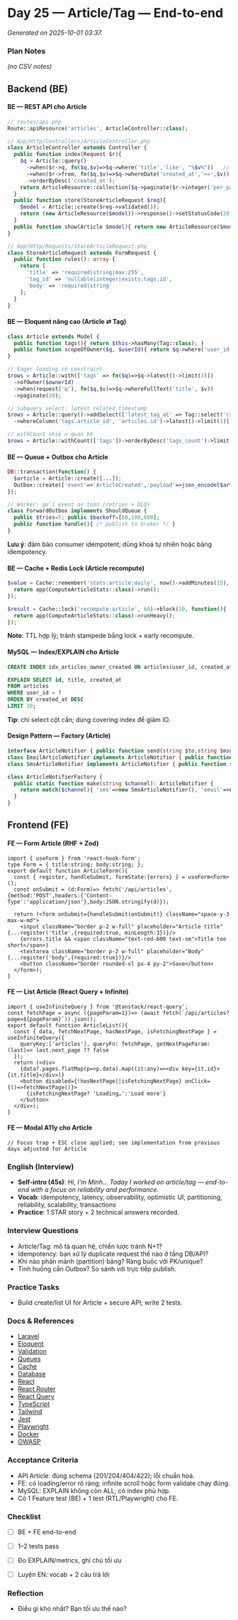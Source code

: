 # Day 25 — Article/Tag — End-to-end

_Generated on 2025-10-01 03:37._

### Plan Notes
_(no CSV notes)_

## Backend (BE)

#### BE — REST API cho Article
```php
// routes/api.php
Route::apiResource('articles', ArticleController::class);

// App/Http/Controllers/ArticleController.php
class ArticleController extends Controller {
  public function index(Request $r){
    $q = Article::query()
      ->when($r->q, fn($q,$v)=>$q->where('title','like', "%$v%"))   // search
      ->when($r->from, fn($q,$v)=>$q->whereDate('created_at','>=',$v)) // filter
      ->orderByDesc('created_at');
    return ArticleResource::collection($q->paginate($r->integer('per_page',20)));
  }
  public function store(StoreArticleRequest $req){
    $model = Article::create($req->validated());
    return (new ArticleResource($model))->response()->setStatusCode(201);
  }
  public function show(Article $model){ return new ArticleResource($model->load('tags')); }
}

// App/Http/Requests/StoreArticleRequest.php
class StoreArticleRequest extends FormRequest {
  public function rules(): array {
    return [
      'title' => 'required|string|max:255',
      'tag_id' => 'nullable|integer|exists:tags,id',
      'body' => 'required|string'
    ];
  }
}
```

#### BE — Eloquent nâng cao (Article ⇄ Tag)
```php
class Article extends Model {
  public function tags(){ return $this->hasMany(Tag::class); }
  public function scopeOfOwner($q, $userId){ return $q->where('user_id',$userId); }
}

// Eager loading có constraint
$rows = Article::with(['tags' => fn($q)=>$q->latest()->limit(3)])
  ->ofOwner($ownerId)
  ->when(request('q'), fn($q,$v)=>$q->whereFullText('title', $v))
  ->paginate(20);

// Subquery select: latest related timestamp
$rows = Article::query()->addSelect(['latest_tag_at' => Tag::select('created_at')
  ->whereColumn('tags.article_id', 'articles.id')->latest()->limit(1)])->get();

// withCount nhiều quan hệ
$rows = Article::withCount(['tags'])->orderByDesc('tags_count')->limit(50)->get();
```

#### BE — Queue + Outbox cho Article
```php
DB::transaction(function() {
  $article = Article::create([...]);
  Outbox::create(['event'=>'ArticleCreated','payload'=>json_encode($article)]);
});

// Worker: gửi event an toàn (retries + DLQ)
class ForwardOutbox implements ShouldQueue {
  public $tries=5; public $backoff=[60,180,600];
  public function handle(){ /* publish to broker */ }
}
```
**Lưu ý**: đảm bảo consumer idempotent; dùng khoá tự nhiên hoặc bảng idempotency.


#### BE — Cache + Redis Lock (Article recompute)
```php
$value = Cache::remember('stats:article:daily', now()->addMinutes(15), function(){
  return app(ComputeArticleStats::class)->run();
});

$result = Cache::lock('recompute:article', 60)->block(10, function(){
  return app(ComputeArticleStats::class)->runHeavy();
});
```
**Note**: TTL hợp lý; tránh stampede bằng lock + early recompute.


#### MySQL — Index/EXPLAIN cho Article
```sql
CREATE INDEX idx_articles_owner_created ON articles(user_id, created_at DESC);

EXPLAIN SELECT id, title, created_at
FROM articles
WHERE user_id = ?
ORDER BY created_at DESC
LIMIT 20;
```
**Tip**: chỉ select cột cần; dùng covering index để giảm IO.


#### Design Pattern — Factory (Article)
```php
interface ArticleNotifier { public function send(string $to,string $msg): void; }
class EmailArticleNotifier implements ArticleNotifier { public function send($to,$msg){} }
class SmsArticleNotifier implements ArticleNotifier { public function send($to,$msg){} }

class ArticleNotifierFactory {
  public static function make(string $channel): ArticleNotifier {
    return match($channel){ 'sms'=>new SmsArticleNotifier(), 'email'=>new EmailArticleNotifier(), default=>throw new InvalidArgumentException() };
  }
}
```

## Frontend (FE)

#### FE — Form Article (RHF + Zod)
```tsx
import { useForm } from 'react-hook-form';
type Form = { title:string; body:string; };
export default function ArticleForm(){
  const { register, handleSubmit, formState:{errors} } = useForm<Form>();
  const onSubmit = (d:Form)=> fetch('/api/articles',{method:'POST',headers:{'Content-Type':'application/json'},body:JSON.stringify(d)});

  return (<form onSubmit={handleSubmit(onSubmit)} className="space-y-3 max-w-md">
    <input className="border p-2 w-full" placeholder="Article title" {...register('title',{required:true, minLength:3})}/>
    {errors.title && <span className="text-red-600 text-sm">Title too short</span>}
    <textarea className="border p-2 w-full" placeholder="Body" {...register('body',{required:true})}/>
    <button className="border rounded-xl px-4 py-2">Save</button>
  </form>);
}
```

#### FE — List Article (React Query + Infinite)
```tsx
import { useInfiniteQuery } from '@tanstack/react-query';
const fetchPage = async ({pageParam=1})=> (await fetch(`/api/articles?page=${pageParam}`)).json();
export default function ArticleList(){
  const { data, fetchNextPage, hasNextPage, isFetchingNextPage } = useInfiniteQuery({
    queryKey:['articles'], queryFn: fetchPage, getNextPageParam: (last)=> last.next_page ?? false
  });
  return (<div>
    {data?.pages.flatMap(p=>p.data).map((it:any)=><div key={it.id}>{it.title}</div>)}
    <button disabled={!hasNextPage||isFetchingNextPage} onClick={()=>fetchNextPage()}>
      {isFetchingNextPage? 'Loading…':'Load more'}
    </button>
  </div>);
}
```

#### FE — Modal A11y cho Article
```tsx
// Focus trap + ESC close applied; see implementation from previous days adjusted for Article
```

### English (Interview)
- **Self-intro (45s)**: *Hi, I'm Minh... Today I worked on article/tag — end-to-end with a focus on reliability and performance.*
- **Vocab**: idempotency, latency, observability, optimistic UI, partitioning, reliability, scalability, transactions
- **Practice**: 1 STAR story + 2 technical answers recorded.


### Interview Questions
- Article/Tag: mô tả quan hệ, chiến lược tránh N+1?
- Idempotency: bạn xử lý duplicate request thế nào ở tầng DB/API?
- Khi nào phân mảnh (partition) bảng? Ràng buộc với PK/unique?
- Tình huống cần Outbox? So sánh với trực tiếp publish.


### Practice Tasks
- Build create/list UI for Article + secure API; write 2 tests.

### Docs & References
- [Laravel](https://laravel.com/docs)
- [Eloquent](https://laravel.com/docs/eloquent)
- [Validation](https://laravel.com/docs/validation)
- [Queues](https://laravel.com/docs/queues)
- [Cache](https://laravel.com/docs/cache)
- [Database](https://dev.mysql.com/doc/)
- [React](https://react.dev/learn)
- [React Router](https://reactrouter.com/en/main)
- [React Query](https://tanstack.com/query/latest)
- [TypeScript](https://www.typescriptlang.org/docs/)
- [Tailwind](https://tailwindcss.com/docs)
- [Jest](https://jestjs.io/docs/getting-started)
- [Playwright](https://playwright.dev/docs/intro)
- [Docker](https://docs.docker.com/)
- [OWASP](https://owasp.org/www-project-top-ten/)

### Acceptance Criteria
- API Article: đúng schema (201/204/404/422); lỗi chuẩn hoá.
- FE: có loading/error rõ ràng; infinite scroll hoặc form validate chạy đúng.
- MySQL: EXPLAIN không còn ALL; có index phù hợp.
- Có 1 Feature test (BE) + 1 test (RTL/Playwright) cho FE.


### Checklist
- [ ] BE + FE end-to-end
- [ ] 1–2 tests pass
- [ ] Đo EXPLAIN/metrics, ghi chú tối ưu
- [ ] Luyện EN: vocab + 2 câu trả lời


### Reflection
- Điều gì khó nhất? Bạn tối ưu thế nào?